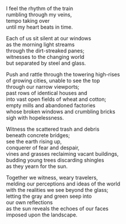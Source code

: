 I feel the rhythm of the train<br/>
rumbling through my veins,<br/>
tempo taking over<br/>
until my heart beats in time.

Each of us sit silent at our windows<br/>
as the morning light streams<br/>
through the dirt-streaked panes;<br/>
witnesses to the changing world<br/>
but separated by steel and glass.

Push and rattle through the towering high-rises<br/>
of growing cities, unable to see the top<br/>
through our narrow viewports;<br/>
past rows of identical houses and<br/>
into vast open fields of wheat and cotton;<br/>
empty mills and abandoned factories<br/>
whose broken windows and crumbling bricks<br/>
sigh with hopelessness.

Witness the scattered trash and debris<br/>
beneath concrete bridges;<br/>
see the earth rising up,<br/>
conquerer of fear and despair,<br/>
vines and grasses reclaiming vacant buildings,<br/>
budding young trees discarding shingles<br/>
as they yearn for the sun.

Together we witness, weary travelers,<br/>
melding our perceptions and ideas of the world<br/>
with the realities we see beyond the glass;<br/>
letting the gray and green seep into<br/>
our own reflections<br/>
as the sun reveals the echoes of our faces<br/>
imposed upon the landscape.
